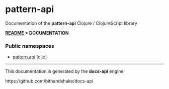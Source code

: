 
# <strong>pattern-api</strong>

<p>Documentation of the <strong>pattern-api</strong> Clojure / ClojureScript library</p>

<strong>[README](../README.md) > DOCUMENTATION</strong>

### Public namespaces

* [pattern.api](cljc/pattern/API.md) [cljc]

---

<p>This documentation is generated by the <strong>docs-api</strong> engine</p>
https://github.com/bithandshake/docs-api
